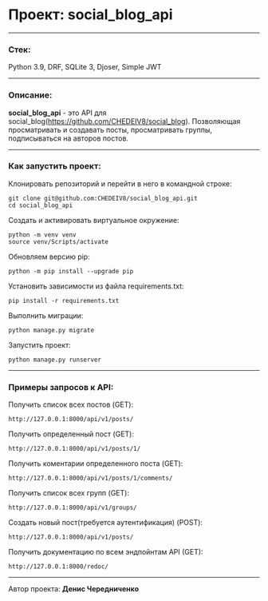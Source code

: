 # Проект: social_blog_api

---

### Стек:
Python 3.9, DRF, SQLite 3, Djoser, Simple JWT

---

### Описание:
**social_blog_api** - это API для social_blog(https://github.com/CHEDEIV8/social_blog). Позволяющая просматривать и создавать посты, 
просматривать группы, подписываться на авторов постов.

---

### Как запустить проект:  

Клонировать репозиторий и перейти в него в командной строке:
```
git clone git@github.com:CHEDEIV8/social_blog_api.git
cd social_blog_api
```
Cоздать и активировать виртуальное окружение:  
```
python -m venv venv
source venv/Scripts/activate
```
Обновляем версию pip:
```
python -m pip install --upgrade pip
```
Установить зависимости из файла requirements.txt:
```
pip install -r requirements.txt
```
Выполнить миграции:
```
python manage.py migrate
```
Запустить проект:  
```
python manage.py runserver
```
---

### Примеры запросов к API:  

Получить список всех постов (GET):

    http://127.0.0.1:8000/api/v1/posts/

Получить определенный пост (GET):    

    http://127.0.0.1:8000/api/v1/posts/1/
Получить коментарии определенного поста (GET): 

    http://127.0.0.1:8000/api/v1/posts/1/comments/
Получить список всех групп (GET):  

    http://127.0.0.1:8000/api/v1/groups/
Создать новый пост(требуется аутентификация) (POST):

	http://127.0.0.1:8000/api/v1/posts/
Получить документацию по всем эндпойнтам API (GET):

	http://127.0.0.1:8000/redoc/
___

Автор проекта: **Денис Чередниченко**

